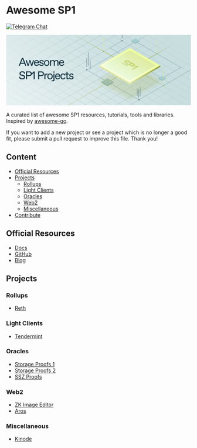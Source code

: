 # Awesome SP1

[![Telegram Chat][tg-badge]][tg-url]

[tg-badge]: https://img.shields.io/endpoint?color=neon&logo=telegram&label=chat&url=https://tg.sumanjay.workers.dev/succinct_sp1
[tg-url]: https://t.me/succinct_sp1

![](./assets/awesome-sp1.png)

A curated list of awesome SP1 resources, tutorials, tools and libraries. Inspired by [awesome-go](https://github.com/avelino/awesome-go).

If you want to add a new project or see a project which is no longer a good fit, please submit a pull request to improve this file. Thank you!

## Content

- [Official Resources](#official-resources)
- [Projects](#projects)
  - [Rollups](#rollups)
  - [Light Clients](#light-clients)
  - [Oracles](#oracles)
  - [Web2](#governance)
  - [Miscellaneous](#miscellaneous)
- [Contribute](#contribute)


## Official Resources

- [Docs](https://succinctlabs.github.io/sp1/)
- [GitHub](https://github.com/succinctlabs/sp1)
- [Blog](https://blog.succinct.xyz/introducing-sp1/)

## Projects

### Rollups

- [Reth](https://github.com/succinctlabs/sp1-reth)

### Light Clients

- [Tendermint](https://github.com/succinctlabs/sp1/tree/main/examples/tendermint)

### Oracles

- [Storage Proofs 1](https://github.com/rkdud007/sp1-storage-proof)
- [Storage Proofs 2](https://github.com/aerius-labs/sp1-ethereum-storage-proofs)
- [SSZ Proofs](https://github.com/succinctlabs/sp1/tree/main/examples/ssz-withdrawals)

### Web2

- [ZK Image Editor](https://github.com/Sofianel5/zk-img-editor)
- [Aros](https://github.com/siddhantsharma301/aros)

### Miscellaneous

- [Kinode](https://twitter.com/KinodeOS/status/1760404588056674484)

